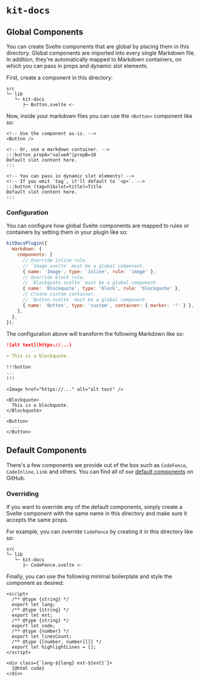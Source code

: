 # `kit-docs`

## Global Components

You can create Svelte components that are global by placing them in this directory. Global components are imported into
every single Markdown file. In addition, they're automatically mapped to Markdown
containers, on which you can pass in props and dynamic slot elements.

First, create a component in this directory:

```
src
└─ lib
   └─ kit-docs
      ├─ Button.svelte <-
```

Now, inside your markdown files you can use the `<Button>` component like so:

```svelte title=Component.md
<!-- Use the component as-is. -->
<Button />

<!-- Or, use a markdown container. -->
:::button propA="valueA"|propB=10
Default slot content here.
:::

<!-- You can pass in dynamic slot elements! -->
<!-- If you omit `tag`, it'll default to `<p>`. -->
:::button (tag=h1&slot=title)=Title
Default slot content here.
:::
```

### Configuration

You can configure how global Svelte components are mapped to rules or containers by setting
them in your plugin like so:

```js title=svelte.config.js
kitDocsPlugin({
  markdown: {
    components: [
      // Override inline rule.
      // `Image.svelte` must be a global component.
      { name: 'Image', type: 'inline', rule: 'image' },
      // Override block rule.
      // `Blockquote.svelte` must be a global component.
      { name: 'Blockquote', type: 'block', rule: 'blockquote' },
      // Create custom container.
      // `Button.svelte` must be a global component.
      { name: 'Button', type: 'custom', container: { marker: '!' } },
    ],
  },
});
```

The configuration above will transform the following Markdown like so:

```md
![alt text](https://...)

> This is a blockquote.

!!!button
...
!!!
```

```svelte
<Image href="https://..." alt="alt text" />

<Blockquote>
  This is a blockquote.
</Blockquote>

<Button>
  ...
</Button>
```

## Default Components

There's a few components we provide out of the box such as `CodeFence`, `CodeInline`, `Link` and
others. You can find all of our [default components](https://github.com/svelteness/kit-docs/tree/main/packages/kit-docs/src/lib/kit-docs)
on GitHub.

### Overriding

If you want to override any of the default components, simply create a Svelte component with the
same name in this directory and make sure it accepts the same props.

For example, you can override `CodeFence` by creating it in this directory like so:

```
src
└─ lib
   └─ kit-docs
      ├─ CodeFence.svelte <-
```

Finally, you can use the following minimal boilerplate and style the component as desired:

```svelte title=CodeFence.svelte|copy
<script>
  /** @type {string} */
  export let lang;
  /** @type {string} */
  export let ext;
  /** @type {string} */
  export let code;
  /** @type {number} */
  export let linesCount;
  /** @type {[number, number][]} */
  export let highlightLines = [];
</script>

<div class={`lang-${lang} ext-${ext}`}>
  {@html code}
</div>
```
